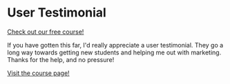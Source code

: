 # User Testimonial

[Check out our free course!](https://academy.hoppersroppers.org/mod/page/view.php?id=975)

If you have gotten this far, I'd really appreciate a user testimonial. They go a long way towards getting new students and helping me out with marketing. Thanks for the help, and no pressure!


[Visit the course page!](https://academy.hoppersroppers.org/mod/assign/view.php?id=975)
 